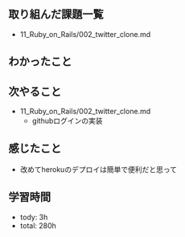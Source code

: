 ## 取り組んだ課題一覧

- 11_Ruby_on_Rails/002_twitter_clone.md

## わかったこと

## 次やること
- 11_Ruby_on_Rails/002_twitter_clone.md
  - githubログインの実装

## 感じたこと
- 改めてherokuのデプロイは簡単で便利だと思って

## 学習時間
- tody: 3h
- total: 280h